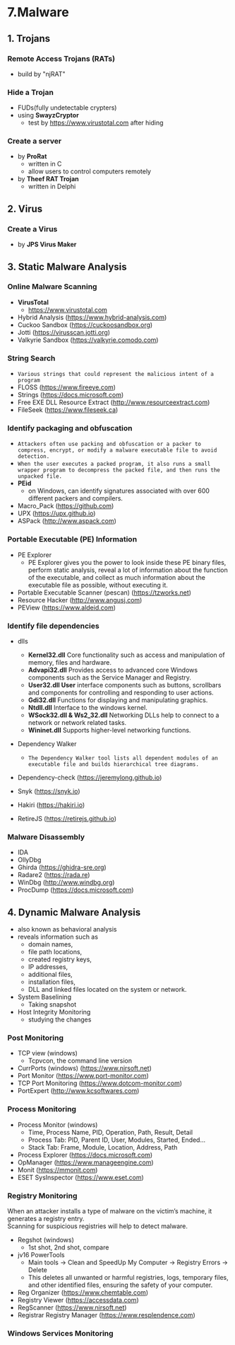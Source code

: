
# 7.Malware

## 1. Trojans

### Remote Access Trojans (RATs)
  
  - build by "njRAT"
  
### Hide a Trojan
  
  - FUDs(fully undetectable crypters)
  - using **SwayzCryptor**
    - test by https://www.virustotal.com after hiding
    
### Create a server
  
  - by **ProRat**
    - written in C
    - allow users to control computers remotely
  - by **Theef RAT Trojan**
    - written in Delphi

## 2. Virus
### Create a Virus
  - by **JPS Virus Maker**
    
## 3. Static Malware Analysis
  
### Online Malware Scanning
  
  - **VirusTotal**
    - https://www.virustotal.com
  - Hybrid Analysis (https://www.hybrid-analysis.com)
  - Cuckoo Sandbox (https://cuckoosandbox.org)
  - Jotti (https://virusscan.jotti.org)
  - Valkyrie Sandbox (https://valkyrie.comodo.com)
  
### String Search
  
  - ```Various strings that could represent the malicious intent of a program```
  - FLOSS (https://www.fireeye.com)
  - Strings (https://docs.microsoft.com)
  - Free EXE DLL Resource Extract (http://www.resourceextract.com)
  - FileSeek (https://www.fileseek.ca)
  
### Identify packaging and obfuscation
  
  - ``` Attackers often use packing and obfuscation or a packer to compress, encrypt, or modify a malware executable file to avoid detection. ```
  - ``` When the user executes a packed program, it also runs a small wrapper program to decompress the packed file, and then runs the unpacked file. ```
  - **PEid**
    - on Windows, can identify signatures associated with over 600 different packers and compilers.
  - Macro_Pack (https://github.com)
  - UPX (https://upx.github.io)
  - ASPack (http://www.aspack.com)

### Portable Executable (PE) Information
  
  - PE Explorer
    - PE Explorer gives you the power to look inside these PE binary files, perform static analysis, reveal a lot of information about the function of the executable, and collect as much information about the executable file as possible, without executing it.
  - Portable Executable Scanner (pescan) (https://tzworks.net)
  - Resource Hacker (http://www.angusj.com)
  - PEView (https://www.aldeid.com)

### Identify file dependencies
  - dlls
    - **Kernel32.dll** Core functionality such as access and manipulation of memory, files and hardware.
    - **Advapi32.dll** Provides access to advanced core Windows components such as the Service Manager and Registry.
    - **User32.dll User** interface components such as buttons, scrollbars and components for controlling and responding to user actions.
    - **Gdi32.dll** Functions for displaying and manipulating graphics.
    - **Ntdll.dll** Interface to the windows kernel.
    - **WSock32.dll & Ws2_32.dll** Networking DLLs help to connect to a network or network related tasks.
    - **Wininet.dll** Supports higher-level networking functions.
  
  - Dependency Walker
    - ``` The Dependency Walker tool lists all dependent modules of an executable file and builds hierarchical tree diagrams. ```
  - Dependency-check (https://jeremylong.github.io)
  - Snyk (https://snyk.io)
  - Hakiri (https://hakiri.io)
  - RetireJS (https://retirejs.github.io)

### Malware Disassembly
  - IDA
  - OllyDbg
  - Ghirda (https://ghidra-sre.org)
  - Radare2 (https://rada.re)
  - WinDbg (http://www.windbg.org)
  - ProcDump (https://docs.microsoft.com)

## 4. Dynamic Malware Analysis
  
  - also known as behavioral analysis
  - reveals information such as 
    - domain names, 
    - file path locations, 
    - created registry keys, 
    - IP addresses, 
    - additional files, 
    - installation files, 
    - DLL and linked files located on the system or network.
  - System Baselining
    - Taking snapshot
  - Host Integrity Monitoring
    - studying the changes
    
### Post Monitoring
  - TCP view (windows)
    - Tcpvcon, the command line version
  - CurrPorts (windows) (https://www.nirsoft.net)
  - Port Monitor (https://www.port-monitor.com)
  - TCP Port Monitoring (https://www.dotcom-monitor.com)
  - PortExpert (http://www.kcsoftwares.com)

### Process Monitoring
  - Process Monitor (windows)
    - Time, Process Name, PID, Operation, Path, Result, Detail
    - Process Tab: PID, Parent ID, User, Modules, Started, Ended...
    - Stack Tab: Frame, Module, Location, Address, Path
  - Process Explorer (https://docs.microsoft.com)
  - OpManager (https://www.manageengine.com)
  - Monit (https://mmonit.com)
  - ESET SysInspector (https://www.eset.com)

### Registry Monitoring
  When an attacker installs a type of malware on the victim’s machine, it generates a registry entry.\
  Scanning for suspicious registries will help to detect malware.
  
  - Regshot (windows)
    - 1st shot, 2nd shot, compare
  - jv16 PowerTools
    - Main tools -> Clean and SpeedUp My Computer -> Registry Errors -> Delete
    - This deletes all unwanted or harmful registries, logs, temporary files, and other identified files, ensuring the safety of your computer.
   - Reg Organizer (https://www.chemtable.com)
   - Registry Viewer (https://accessdata.com)
   - RegScanner (https://www.nirsoft.net)
   - Registrar Registry Manager (https://www.resplendence.com)

### Windows Services Monitoring
